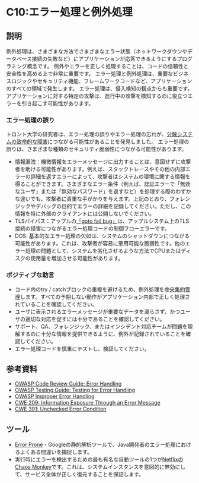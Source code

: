 # C10:エラー処理と例外処理
## 説明
例外処理は、さまざまな方法でさまざまなエラー状態（ネットワークダウンやデータベース接続の失敗など）にアプリケーションが応答できるようにするプログラミング概念です。 例外やエラーを正しく処理することは、コードの信頼性と安全性を高める上で非常に重要です。
エラー処理と例外処理は、重要なビジネスロジックやセキュリティ機能、フレームワークコードなど、アプリケーションのすべての領域で発生します。
エラー処理は、侵入検知の観点からも重要です。 アプリケーションに対する特定の攻撃は、進行中の攻撃を検知するのに役立つエラーを引き起こす可能性があります。

### エラー処理の誤り
トロント大学の研究者は、エラー処理の誤りやエラー処理の忘れが、[分散システムの致命的な障害](https://www.usenix.org/system/files/conference/osdi14/osdi14-paper-yuan.pdf)につながる可能性があることを発見しました。
エラー処理の誤りは、さまざまな種類のセキュリティ脆弱性につながる可能性があります。
 - 情報漏洩：機微情報をエラーメッセージに出力することは、意図せずに攻撃者を助ける可能性があります。例えば、スタックトレースやその他の内部エラーの詳細を返すエラーによって、攻撃者はシステムの環境に関する情報を得ることができます。さまざまなエラー条件（例えば、認証エラーで「無効なユーザ」または「無効なパスワード」を返すなど）を処理する際のわずかな違いでも、攻撃者に貴重な手がかりを与えます。上記のとおり、フォレンジックやデバッグの目的でエラーの詳細を記録してください。ただし、この情報を特に外部のクライアントには公開しないでください。
 - TLSバイパス：アップルの[「goto fail bug」](https://www.dwheeler.com/essays/apple-goto-fail.html)は、アップルシステム上のTLS接続の侵害につながるエラー処理コードの制御フローエラーです。
 - DOS: 基本的なエラー処理の欠如は、システムのシャットダウンにつながる可能性があります。これは、攻撃者が容易に悪用可能な脆弱性です。他のエラー処理の問題として、システムを劣化させるような方法でCPUまたはディスクの使用量を増加させる可能性があります。

### ポジティブな助言
 - コード内のtry / catchブロックの重複を避けるため、例外処理を[中央集約管理](https://www.owasp.org/index.php/Error_Handling#Centralised_exception_handling_.28Struts_Example.29)します。すべての予期しない動作がアプリケーション内部で正しく処理されていることを確認してください。
 - ユーザに表示されるエラーメッセージが重要なデータを漏らさず、かつユーザの適切な対応を促すには十分であることを確認してください。
 - サポート、QA、フォレンジック、またはインシデント対応チームが問題を理解するのに十分な情報を提供できるように、例外が記録されていることを確認してください。
 - エラー処理コードを慎重にテストし、検証してください。

## 参考資料
- [OWASP Code Review Guide: Error Handling](https://www.owasp.org/index.php/Error_Handling)
- [OWASP Testing Guide: Testing for Error Handling](https://www.owasp.org/index.php/Testing_for_Error_Handling)
- [OWASP Improper Error Handling](https://www.owasp.org/index.php/Improper_Error_Handling)
- [CWE 209: Information Exposure Through an Error Message](https://cwe.mitre.org/data/definitions/209.html)
- [CWE 391: Unchecked Error Condition](https://cwe.mitre.org/data/definitions/391.html)

## ツール
- [Error Prone](http://errorprone.info/) - Googleの静的解析ツールで、Java開発者のエラー処理におけるよくある間違いを捕捉します。
- 実行時にエラーを検出するための最も有名な自動ツールの1つが[NetflixのChaos Monkey](https://github.com/Netflix/SimianArmy)です。これは、システムインスタンスを意図的に無効にして、サービス全体が正しく復元することを保証します。
